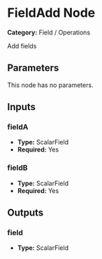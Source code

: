 
# FieldAdd Node

**Category:** Field / Operations

Add fields

## Parameters

This node has no parameters.

## Inputs


### fieldA
- **Type:** ScalarField
- **Required:** Yes



### fieldB
- **Type:** ScalarField
- **Required:** Yes



## Outputs


### field
- **Type:** ScalarField




